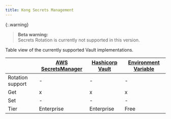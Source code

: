 ```yaml
---
title: Kong Secrets Management
---
```


{:.warning}
> **Beta warning:**
> <br>
> Secrets Rotation is currently not supported in this version.

Table view of the currently supported Vault implementations.

|                  | [AWS SecretsManager](/gateway/2.8.x/plan-and-deploy/security/secrets-management/backends/aws-sm) | [Hashicorp Vault](/gateway/2.8.x/plan-and-deploy/security/secrets-management/backends/hashicorp-vault) | [Environment Variable](/gateway/2.8.x/plan-and-deploy/security/secrets-management/backends/env) |
|------------------|--------------------|-----------------|----------------------|
| Rotation support | -                  | -               | -                    |
| Get              | x                  | x               | x                    |
| Set              | -                  | -               | -                    |
| Tier             | Enterprise         | Enterprise      | Free                 |
